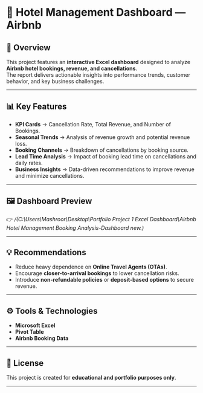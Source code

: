 # 🏨 Hotel Management Dashboard — Airbnb  

## 📖 Overview  
This project features an **interactive Excel dashboard** designed to analyze **Airbnb hotel bookings, revenue, and cancellations**.  
The report delivers actionable insights into performance trends, customer behavior, and key business challenges.  

---

## 📊 Key Features  
- **KPI Cards** → Cancellation Rate, Total Revenue, and Number of Bookings.  
- **Seasonal Trends** → Analysis of revenue growth and potential revenue loss.  
- **Booking Channels** → Breakdown of cancellations by booking source.  
- **Lead Time Analysis** → Impact of booking lead time on cancellations and daily rates.  
- **Business Insights** → Data-driven recommendations to improve revenue and minimize cancellations.  

---

## 🖼️ Dashboard Preview  
👉 */(C:\Users\Mashroor\Desktop\Portfolio Project 1 Excel Dashboard\Airbnb Hotel Management Booking Analysis-Dashboard new.)*  

---

## 💡 Recommendations  
- Reduce heavy dependence on **Online Travel Agents (OTAs)**.  
- Encourage **closer-to-arrival bookings** to lower cancellation risks.  
- Introduce **non-refundable policies** or **deposit-based options** to secure revenue.  

---

## ⚙️ Tools & Technologies  
- **Microsoft Excel**  
- **Pivot Table**  
- **Airbnb Booking Data**  

---

## 📄 License  
This project is created for **educational and portfolio purposes only**.  

---
